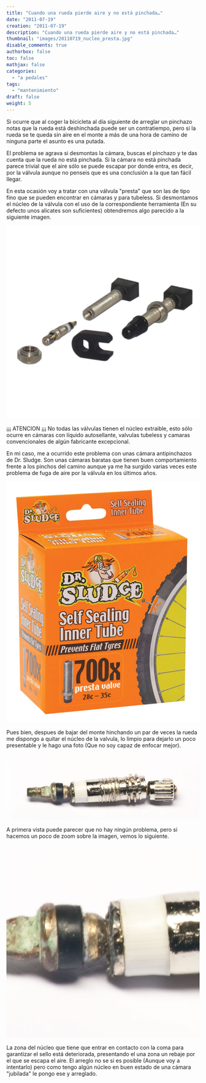 ```yaml
---
title: "Cuando una rueda pierde aire y no está pinchada…"
date: "2011-07-19"
creation: "2011-07-19"
description: "Cuando una rueda pierde aire y no está pinchada…"
thumbnail: "images/20110719_nucleo_presta.jpg"
disable_comments: true
authorbox: false
toc: false
mathjax: false
categories:
  - "a pedales"
tags:
  - "mantenimiento"
draft: false
weight: 5
---
```

Si ocurre que al coger la bicicleta al día siguiente de arreglar un pinchazo notas que la rueda está deshinchada puede ser un contratiempo, pero si la rueda se te queda sin aire en el monte a más de una hora de camino de ninguna parte el asunto es una putada.

El problema se agrava si desmontas la cámara, buscas el pinchazo y te das cuenta que la rueda no está pinchada. Si la cámara no está pinchada parece trivial que el aire sólo se puede escapar por donde entra, es decir, por la válvula aunque no penseis que es una conclusión a la que tan fácil llegar.

En esta ocasión voy a tratar con una válvula "presta" que son las de tipo fino que se pueden encontrar en cámaras y para tubeless. Si desmontamos el núcleo de la válvula con el uso de la correspondiente herramienta (En su defecto unos alicates son suficientes) obtendremos algo parecido a la siguiente imagen.

![imagen][01]

¡¡¡ ATENCION ¡¡¡ No todas las válvulas tienen el núcleo extraible, esto sólo ocurre en cámaras con líquido autosellante, valvulas tubeless y camaras convencionales de algún fabricante excepcional.

En mi caso, me a ocurrido este problema con unas cámara antipinchazos de Dr. Sludge. Son unas cámaras baratas que tienen buen comportamiento frente a los pinchos del camino aunque ya me ha surgido varias veces este problema de fuga de aire por la válvula en los últimos años.

![imagen][02]

Pues bien, despues de bajar del monte hinchando un par de veces la rueda me dispongo a quitar el núcleo de la valvula, lo limpio para dejarlo un poco presentable y le hago una foto (Que no soy capaz de enfocar mejor).

![imagen][03]

A primera vista puede parecer que no hay ningún problema, pero si hacemos un poco de zoom sobre la imagen, vemos lo siguiente.

![imagen][04]

La zona del núcleo que tiene que entrar en contacto con la coma para garantizar el sello está deteriorada, presentando el una zona un rebaje por el que se escapa el aire. El arreglo no se si es posible (Aunque voy a intentarlo) pero como tengo algún núcleo en buen estado de una cámara "jubilada" le pongo ese y arreglado.

[01]: /images/20110719_nucleo_presta_montaje.jpg
[02]: /images/20110719_nucleo_presta_sludge.jpg
[03]: /images/20110719_nucleo_presta.jpg
[04]: /images/20110719_nucleo_presta_zoom.jpg